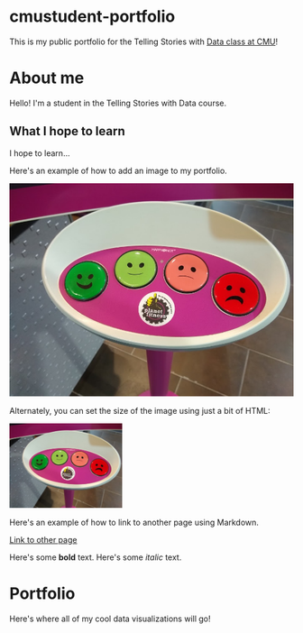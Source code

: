 # cmustudent-portfolio
This is my public portfolio for the Telling Stories with [Data class at CMU](page2.md)!

# About me
Hello!  I'm a student in the Telling Stories with Data course.  

## What I hope to learn
I hope to learn...

Here's an example of how to add an image to my portfolio.  

![Image of Planet Fitness Rating Scale](planet_fitness.jpg)

Alternately, you can set the size of the image using just a bit of HTML: 

<img src="planet_fitness.jpg" width="200"/>

Here's an example of how to link to another page using Markdown.

[Link to other page](page2.md)

Here's some **bold** text.  Here's some *italic* text. 

# Portfolio
Here's where all of my cool data visualizations will go!  

<div class="flourish-embed flourish-chart" data-src="visualisation/3707166" data-url="https://flo.uri.sh/visualisation/3707166/embed" aria-label="" width=50%><script src="https://public.flourish.studio/resources/embed.js"></script></div>

